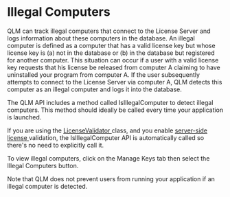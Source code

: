 # Illegal Computers

QLM can track illegal computers that connect to the License Server and logs information about these computers in the database. An illegal computer is defined as a computer that has a valid license key but whose license key is (a) not in the database or (b) in the database but registered for another computer. This situation can occur if a user with a valid license key requests that his license be released from computer A claiming to have uninstalled your program from computer A. If the user subsequently attempts to connect to the License Server via computer A, QLM detects this computer as an illegal computer and logs it into the database.

The QLM API includes a method called IsIllegalComputer to detect illegal computers. This method should ideally be called every time your application is launched.

If you are using the [LicenseValidator ](../../../../api-reference/.net-api/licensevalidator/)class, and you enable [server-side license ](../../../../faq/server-side-license-validation.md)validation, the IsIllegalComputer API is automatically called so there's no need to explicitly call it.

To view illegal computers, click on the Manage Keys tab then select the Illegal Computers button.

Note that QLM does not prevent users from running your application if an illegal computer is detected.
